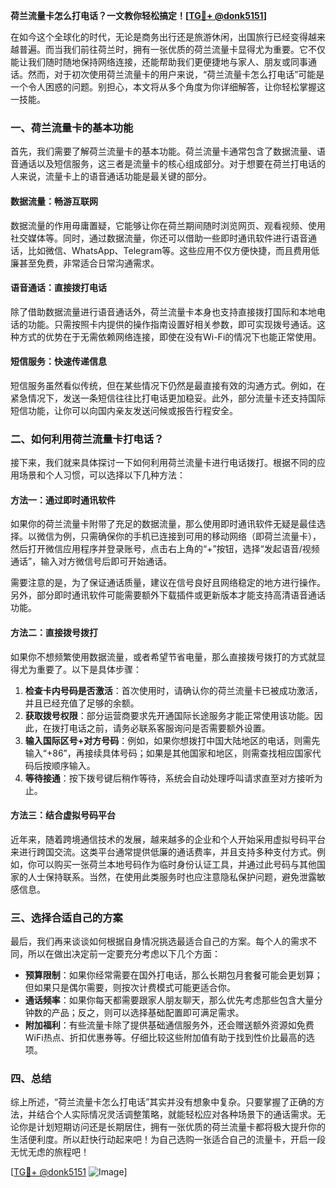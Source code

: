 **荷兰流量卡怎么打电话？一文教你轻松搞定！[[TG💪+ @donk5151](https://t.me/s/donk5151)]**

在如今这个全球化的时代，无论是商务出行还是旅游休闲，出国旅行已经变得越来越普遍。而当我们前往荷兰时，拥有一张优质的荷兰流量卡显得尤为重要。它不仅能让我们随时随地保持网络连接，还能帮助我们更便捷地与家人、朋友或同事通话。然而，对于初次使用荷兰流量卡的用户来说，“荷兰流量卡怎么打电话”可能是一个令人困惑的问题。别担心，本文将从多个角度为你详细解答，让你轻松掌握这一技能。

### 一、荷兰流量卡的基本功能

首先，我们需要了解荷兰流量卡的基本功能。荷兰流量卡通常包含了数据流量、语音通话以及短信服务，这三者是流量卡的核心组成部分。对于想要在荷兰打电话的人来说，流量卡上的语音通话功能是最关键的部分。

#### 数据流量：畅游互联网
数据流量的作用毋庸置疑，它能够让你在荷兰期间随时浏览网页、观看视频、使用社交媒体等。同时，通过数据流量，你还可以借助一些即时通讯软件进行语音通话，比如微信、WhatsApp、Telegram等。这些应用不仅方便快捷，而且费用低廉甚至免费，非常适合日常沟通需求。

#### 语音通话：直接拨打电话
除了借助数据流量进行语音通话外，荷兰流量卡本身也支持直接拨打国际和本地电话的功能。只需按照卡内提供的操作指南设置好相关参数，即可实现拨号通话。这种方式的优势在于无需依赖网络连接，即使在没有Wi-Fi的情况下也能正常使用。

#### 短信服务：快速传递信息
短信服务虽然看似传统，但在某些情况下仍然是最直接有效的沟通方式。例如，在紧急情况下，发送一条短信往往比打电话更加稳妥。此外，部分流量卡还支持国际短信功能，让你可以向国内亲友发送问候或报告行程安全。

### 二、如何利用荷兰流量卡打电话？

接下来，我们就来具体探讨一下如何利用荷兰流量卡进行电话拨打。根据不同的应用场景和个人习惯，可以选择以下几种方法：

#### 方法一：通过即时通讯软件
如果你的荷兰流量卡附带了充足的数据流量，那么使用即时通讯软件无疑是最佳选择。以微信为例，只需确保你的手机已连接到可用的移动网络（即荷兰流量卡），然后打开微信应用程序并登录账号，点击右上角的“+”按钮，选择“发起语音/视频通话”，输入对方微信号后即可开始通话。

需要注意的是，为了保证通话质量，建议在信号良好且网络稳定的地方进行操作。另外，部分即时通讯软件可能需要额外下载插件或更新版本才能支持高清语音通话功能。

#### 方法二：直接拨号拨打
如果你不想频繁使用数据流量，或者希望节省电量，那么直接拨号拨打的方式就显得尤为重要了。以下是具体步骤：
1. **检查卡内号码是否激活**：首次使用时，请确认你的荷兰流量卡已被成功激活，并且已经充值了足够的余额。
2. **获取拨号权限**：部分运营商要求先开通国际长途服务才能正常使用该功能。因此，在拨打电话之前，请务必联系客服询问是否需要额外设置。
3. **输入国际区号+对方号码**：例如，如果你想拨打中国大陆地区的电话，则需先输入“+86”，再接续具体号码；如果是其他国家和地区，则需查找相应国家代码后按顺序输入。
4. **等待接通**：按下拨号键后稍作等待，系统会自动处理呼叫请求直至对方接听为止。

#### 方法三：结合虚拟号码平台
近年来，随着跨境通信技术的发展，越来越多的企业和个人开始采用虚拟号码平台来进行跨国交流。这类平台通常提供低廉的通话费率，并且支持多种支付方式。例如，你可以购买一张荷兰本地号码作为临时身份认证工具，并通过此号码与其他国家的人士保持联系。当然，在使用此类服务时也应注意隐私保护问题，避免泄露敏感信息。

### 三、选择合适自己的方案

最后，我们再来谈谈如何根据自身情况挑选最适合自己的方案。每个人的需求不同，所以在做出决定前一定要充分考虑以下几个方面：

- **预算限制**：如果你经常需要在国外打电话，那么长期包月套餐可能会更划算；但如果只是偶尔需要，则按次计费模式可能更适合你。
- **通话频率**：如果你每天都需要跟家人朋友聊天，那么优先考虑那些包含大量分钟数的产品；反之，则可以选择基础配置即可满足需求。
- **附加福利**：有些流量卡除了提供基础通信服务外，还会赠送额外资源如免费WiFi热点、折扣优惠券等。仔细比较这些附加值有助于找到性价比最高的选项。

### 四、总结

综上所述，“荷兰流量卡怎么打电话”其实并没有想象中复杂。只要掌握了正确的方法，并结合个人实际情况灵活调整策略，就能轻松应对各种场景下的通话需求。无论你是计划短期访问还是长期居住，拥有一张优质的荷兰流量卡都将极大提升你的生活便利度。所以赶快行动起来吧！为自己选购一张适合自己的流量卡，开启一段无忧无虑的旅程吧！

[[TG💪+ @donk5151](https://t.me/s/donk5151) ![Image](https://i.postimg.cc/rwNCRYN7/Snipaste-2025-04-30-17-27-05.png)]
